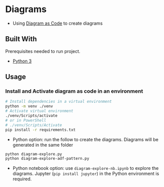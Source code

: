 # Diagrams

- Using [Diagram as Code](https://github.com/mingrammer/diagrams) to create diagrams

## Built With

Prerequisites needed to run project.

- [Python 3](https://www.python.org/)

## Usage

### Install and Activate diagram as code in an environment

```sh
# Install dependencies in a virtual environment
python -m venv ./venv
# Activate virtual environment
./venv/Scripts/activate
# or in PowerShell
# ./venv/Scripts/Activate
pip install -r requirements.txt
```

- Python option: run the follow to create the diagrams. Diagrams will be generated in the same folder

```sh
python diagram-explore.py
python diagram-explore-adf-pattern.py
```

- Python notebook option: use `diagram-explore-nb.ipynb` to explore the diagrams. Jupyter (`pip install jupyter`) in the Python environment is required.
